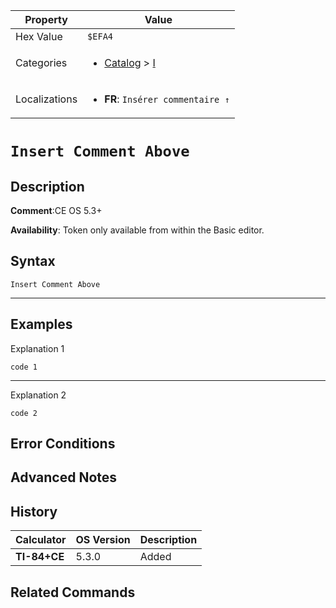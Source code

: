 | Property      | Value |
|---------------|-------|
| Hex Value     | `$EFA4`|
| Categories    | <ul><li>[Catalog](../categories/Catalog.md) > [I](../categories/Catalog.md#I)</li></ul> |
| Localizations | <ul><li><b>FR</b>: `Insérer commentaire ↑`</li></ul> |

# `Insert Comment Above`

## Description


<b>Comment</b>:CE OS 5.3+

<b>Availability</b>: Token only available from within the Basic editor.

## Syntax
`Insert Comment Above`

<hr>

## Examples

Explanation 1
```ti-basic
code 1
```
---
Explanation 2
```ti-basic
code 2
```

## Error Conditions


## Advanced Notes


## History
| Calculator | OS Version | Description |
|------------|------------|-------------|
| <b>TI-84+CE</b> | 5.3.0 | Added

## Related Commands

    